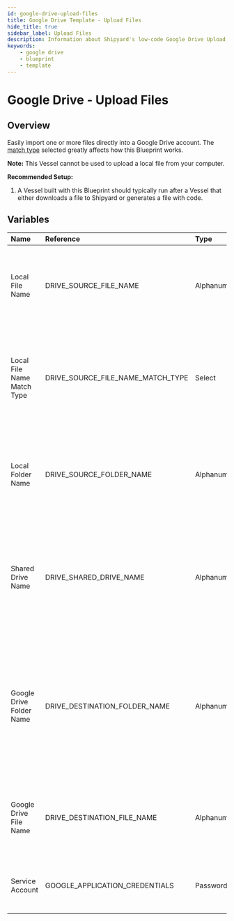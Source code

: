 ```yaml
---
id: google-drive-upload-files
title: Google Drive Template - Upload Files
hide_title: true
sidebar_label: Upload Files
description: Information about Shipyard's low-code Google Drive Upload Files blueprint. Easily import one or more files directly into your Google Drive account. 
keywords:
    - google drive
    - blueprint
    - template
---
```


# Google Drive - Upload Files

## Overview
Easily import one or more files directly into a Google Drive account. The [match type](https://www.shipyardapp.com/docs/reference/blueprint-library/match-type/) selected greatly affects how this Blueprint works.

**Note:** This Vessel cannot be used to upload a local file from your computer.

**Recommended Setup:**

1. A Vessel built with this Blueprint should typically run after a Vessel that either downloads a file to Shipyard or generates a file with code. 

## Variables

| Name | Reference | Type | Required | Default | Options | Description |
|:-----|:----------|:-----|:---------|:--------|:--------|:------------|
| Local File Name | DRIVE_SOURCE_FILE_NAME  | Alphanumeric |:white_check_mark: | `-` | - | Name of the target file on Shipyard. Can be regex if "Match Type" is set accordingly. |
| Local File Name Match Type | DRIVE_SOURCE_FILE_NAME_MATCH_TYPE  | Select |:white_check_mark: | `exact_match` | Exact Match: `exact_match`<br></br><br></br>Regex Match: `regex_match`<br></br><br></br> | Determines if the text in "Local File Name" will look for one file with exact match, or multiple files using regex. |
| Local Folder Name | DRIVE_SOURCE_FOLDER_NAME  | Alphanumeric |:heavy_minus_sign: | `-` | - | Name of the local folder on Shipyard to upload the target file from. If left blank, will look in the home directory. |
| Shared Drive Name | DRIVE_SHARED_DRIVE_NAME  | Alphanumeric |:heavy_minus_sign: | `-` | - | Name of the Shared Drive the file exists in. This field is case sensitive. Leave blank if the file does not exist in a Shared Drive. |
| Google Drive Folder Name | DRIVE_DESTINATION_FOLDER_NAME  | Alphanumeric |:heavy_minus_sign: | `-` | - | Folder where the file(s) should be uploaded. Leaving blank will place the file in the root directory of Google Drive which will be inaccessible in the UI. |
| Google Drive File Name | DRIVE_DESTINATION_FILE_NAME  | Alphanumeric |:heavy_minus_sign: | `-` | - | What to name the file(s) being uploaded. If left blank, defaults to the original file name(s). |
| Service Account | GOOGLE_APPLICATION_CREDENTIALS  | Password |:white_check_mark: | `-` | - | JSON from a Google Cloud Service account key. |


